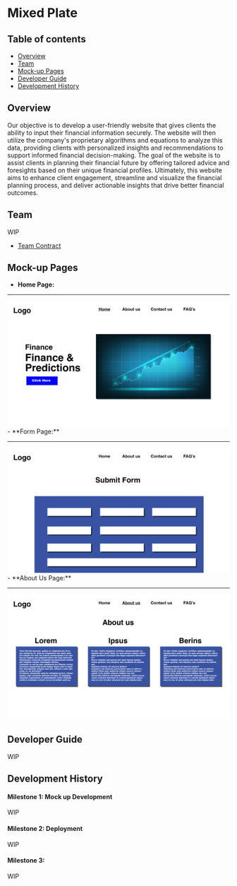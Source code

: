 # Mixed Plate

## Table of contents
* [Overview](#overview)
* [Team](#team)
* [Mock-up Pages](#mock-up-pages)
* [Developer Guide](#developer-guide)
* [Development History](#development-history)

## Overview
Our objective is to develop a user-friendly website that gives clients the ability to input their financial information securely. The website will then utilize the company's proprietary algorithms and equations to analyze this data, providing clients with personalized insights and recommendations to support informed financial decision-making. The goal of the website is to assist clients in planning their financial future by offering tailored advice and foresights based on their unique financial profiles. Ultimately, this website aims to enhance client engagement, streamline and visualize the financial planning process, and deliver actionable insights that drive better financial outcomes.

## Team
WIP
* [Team Contract](https://docs.google.com/document/d/1RjQpE1v-KnegEi_WD4V4ywFx8YryvBxxtOvXPAtF67U/edit?usp=sharing)

## Mock-up Pages
 - **Home Page:**
 <hr>
 <img src = "./img/homePage.png" >
 - **Form Page:**
  <hr>
 <img src = "./img/formPage.png" >
 - **About Us Page:**
  <hr>
 <img src = "./img/aboutUsPage.png" >

## Developer Guide
WIP

## Development History
<h4>Milestone 1: Mock up Development</h4>
WIP
<h4>Milestone 2: Deployment</h4>
WIP
<h4>Milestone 3: </h4>
WIP
